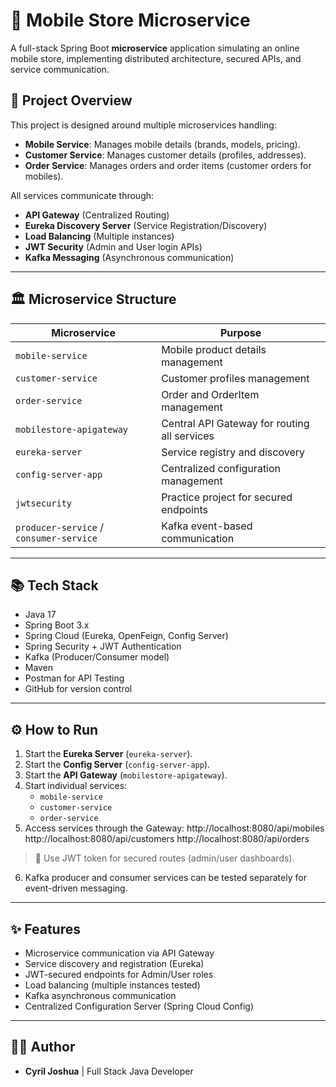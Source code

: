# 📱 Mobile Store Microservice

A full-stack Spring Boot **microservice** application simulating an online mobile store, implementing distributed architecture, secured APIs, and service communication.

## 🚀 Project Overview

This project is designed around multiple microservices handling:
- **Mobile Service**: Manages mobile details (brands, models, pricing).
- **Customer Service**: Manages customer details (profiles, addresses).
- **Order Service**: Manages orders and order items (customer orders for mobiles).

All services communicate through:
- **API Gateway** (Centralized Routing)
- **Eureka Discovery Server** (Service Registration/Discovery)
- **Load Balancing** (Multiple instances)
- **JWT Security** (Admin and User login APIs)
- **Kafka Messaging** (Asynchronous communication)

---

## 🏛️ Microservice Structure

| Microservice            | Purpose |
|--------------------------|---------|
| `mobile-service`         | Mobile product details management |
| `customer-service`       | Customer profiles management |
| `order-service`          | Order and OrderItem management |
| `mobilestore-apigateway` | Central API Gateway for routing all services |
| `eureka-server`          | Service registry and discovery |
| `config-server-app`      | Centralized configuration management |
| `jwtsecurity`            | Practice project for secured endpoints |
| `producer-service` / `consumer-service` | Kafka event-based communication |

---

## 📚 Tech Stack

- Java 17
- Spring Boot 3.x
- Spring Cloud (Eureka, OpenFeign, Config Server)
- Spring Security + JWT Authentication
- Kafka (Producer/Consumer model)
- Maven
- Postman for API Testing
- GitHub for version control

---

## ⚙️ How to Run

1. Start the **Eureka Server** (`eureka-server`).
2. Start the **Config Server** (`config-server-app`).
3. Start the **API Gateway** (`mobilestore-apigateway`).
4. Start individual services:
   - `mobile-service`
   - `customer-service`
   - `order-service`
5. Access services through the Gateway:
http://localhost:8080/api/mobiles
http://localhost:8080/api/customers
http://localhost:8080/api/orders

> 🔐 Use JWT token for secured routes (admin/user dashboards).

6. Kafka producer and consumer services can be tested separately for event-driven messaging.

---

## ✨ Features

- Microservice communication via API Gateway
- Service discovery and registration (Eureka)
- JWT-secured endpoints for Admin/User roles
- Load balancing (multiple instances tested)
- Kafka asynchronous communication
- Centralized Configuration Server (Spring Cloud Config)

---

## 🧑‍💻 Author
- **Cyril Joshua** | Full Stack Java Developer

